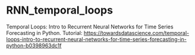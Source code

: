 # RNN_temporal_loops
Temporal Loops: Intro to Recurrent Neural Networks for Time Series Forecasting in Python. Tutorial: https://towardsdatascience.com/temporal-loops-intro-to-recurrent-neural-networks-for-time-series-forecasting-in-python-b0398963dc1f
